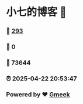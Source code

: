 # 小七的博客 :link:  
### :page_facing_up: [293](/tag.html) 
### :speech_balloon: 0 
### :hibiscus: 73644 
### :alarm_clock: 2025-04-22 20:53:47 
### Powered by :heart: [Gmeek](https://github.com/Meekdai/Gmeek)
